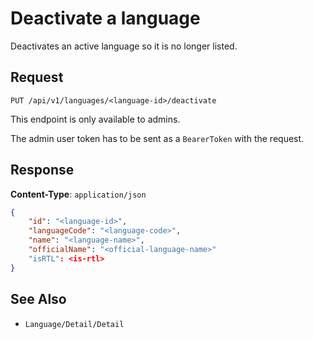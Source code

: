 # Deactivate a language

Deactivates an active language so it is no longer listed.

## Request

    PUT /api/v1/languages/<language-id>/deactivate

This endpoint is only available to admins.

The admin user token has to be sent as a `BearerToken` with the request.

## Response

**Content-Type**: `application/json`

```json
{
    "id": "<language-id>",
    "languageCode": "<language-code>",
    "name": "<language-name>",
    "officialName": "<official-language-name>"
    "isRTL": <is-rtl>
}
```

## See Also

* ``Language/Detail/Detail``
